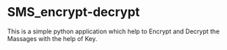 # SMS_encrypt-decrypt
This is a simple python application which help to Encrypt and Decrypt the Massages with the help of Key.
